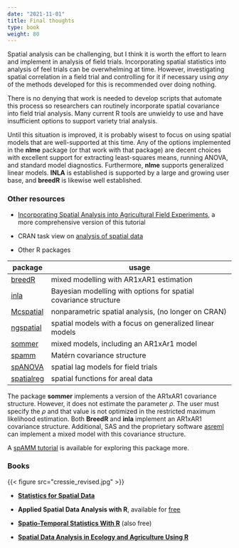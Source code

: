 ```yaml
---
date: "2021-11-01"
title: Final thoughts
type: book
weight: 80
---
```


Spatial analysis can be challenging, but I think it is worth the effort to learn and implement in analysis of field trials. Incorporating spatial statistics into analysis of feel trials can be overwhelming at time. However, investigating spatial correlation in a field trial and controlling for it if necessary using *any* of the methods developed for this is recommended over doing nothing.

There is no denying that work is needed to develop scripts that automate this process so researchers can routinely incorporate spatial covariance into field trial analysis. Many current R tools are unwieldy to use and have insufficient options to support variety trial analysis.

Until this situation is improved, it is probably wisest to focus on using spatial models that are well-supported at this time. Any of the options implemented in the **nlme** package (or that work with that package) are decent choices with excellent support for extracting least-squares means, running ANOVA, and standard model diagnostics. Furthermore, **nlme** supports generalized linear models. **INLA** is established is supported by a large and growing user base, and **breedR** is likewise well established. 

### Other resources

* [Incorporating Spatial Analysis into Agricultural Field Experiments](https://idahoagstats.github.io/guide-to-field-trial-spatial-analysis/), a more comprehensive version of this tutorial

* CRAN task view on [analysis of spatial data](https://cran.r-project.org/web/views/Spatial.html)

* Other R packages

|package |usage |
|-------------|-------------|
|[breedR](http://famuvie.github.io/breedR/) | mixed modelling with AR1xAR1 estimation |
|[inla](https://www.r-inla.org)  | Bayesian modelling with options for spatial covariance structure |
| [Mcspatial](https://github.com/cran/McSpatial) | nonparametric spatial analysis, (no longer on CRAN) |
|[ngspatial](https://CRAN.R-project.org/package=ngspatial) | spatial models with a focus on generalized linear models |
| [sommer](https://CRAN.R-project.org/package=sommer) | mixed models, including an AR1xAr1 model |
|[spamm](https://gitlab.mbb.univ-montp2.fr/francois/spamm-ref) | Matérn covariance structure |
|[spANOVA](https://github.com/lrcastro/spANOVA) | spatial lag models for field trials |
| [spatialreg](https://r-spatial.github.io/spatialreg/) | spatial functions for areal data |


The package **sommer** implements a version of the AR1xAR1 covariance structure. However, it does not estimate the parameter $\rho$. The user must specify the $\rho$ and that value is not optimized in the restricted maximum likelihood estimation. Both **BreedR** and **inla** implement an AR1xAR1 covariance structure. Additional, SAS and the proprietary software [asreml](https://asreml.kb.vsni.co.uk/) can implement a mixed model with this covariance structure.

A [spAMM tutorial](https://raw.githubusercontent.com/f-rousset/spaMM-ref/master/vignettePlus/MixedModels_useR2021.pdf) is available for exploring this package more. 

### Books 

{{< figure src="cressie_revised.jpg" >}}

* [**Statistics for Spatial Data**](https://onlinelibrary.wiley.com/doi/book/10.1002/9781119115151)


* **Applied Spatial Data Analysis with R**, available for [free](https://asdar-book.org/)


* [**Spatio-Temporal Statistics With R**](https://spacetimewithr.org/) (also free)

* [**Spatial Data Analysis in Ecology and Agriculture Using R**](https://www.routledge.com/Spatial-Data-Analysis-in-Ecology-and-Agriculture-Using-R/Plant/p/book/9780367732325)
